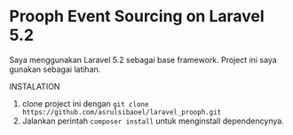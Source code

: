 # Prooph Event Sourcing on Laravel 5.2

Saya menggunakan Laravel 5.2 sebagai base framework. Project ini saya gunakan sebagai latihan. <br/>

INSTALATION <br/>
1. clone project ini dengan `git clone https://github.com/asrulsibaoel/laravel_prooph.git`<br/>
2. Jalankan perintah `composer install` untuk menginstall dependencynya.
 
